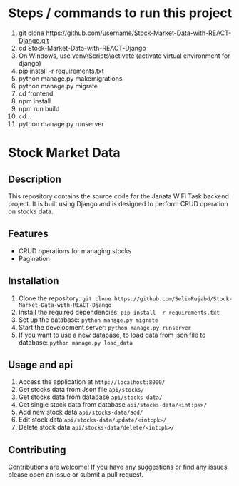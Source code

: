 # Steps / commands to run this project

1. git clone https://github.com/username/Stock-Market-Data-with-REACT-Django.git
2. cd Stock-Market-Data-with-REACT-Django
3. On Windows, use venv\Scripts\activate (activate virtual environment for django)
4. pip install -r requirements.txt
5. python manage.py makemigrations
6. python manage.py migrate
7. cd frontend
8. npm install
9. npm run build
10. cd ..
11. python manage.py runserver




# Stock Market Data

## Description

This repository contains the source code for the Janata WiFi Task backend project. It is built using Django and is designed to perform CRUD operation on stocks data.

## Features

- CRUD operations for managing stocks
- Pagination

## Installation

1. Clone the repository: `git clone https://github.com/SelimRejabd/Stock-Market-Data-with-REACT-Django`
2. Install the required dependencies: `pip install -r requirements.txt`
3. Set up the database: `python manage.py migrate`
4. Start the development server: `python manage.py runserver`
5. If you want to use a new database, to load data from json file to database: `python manage.py load_data`

## Usage and api

1. Access the application at `http://localhost:8000/`
2. Get stocks data from Json file `api/stocks/`
3. Get stocks data from database `api/stocks-data/`
4. Get single stock data from database `api/stocks-data/<int:pk>/`
5. Add new stock data `api/stocks-data/add/`
6. Edit stock data `api/stocks-data/update/<int:pk>/`
7. Delete stock data `api/stocks-data/delete/<int:pk>/`

## Contributing

Contributions are welcome! If you have any suggestions or find any issues, please open an issue or submit a pull request.
